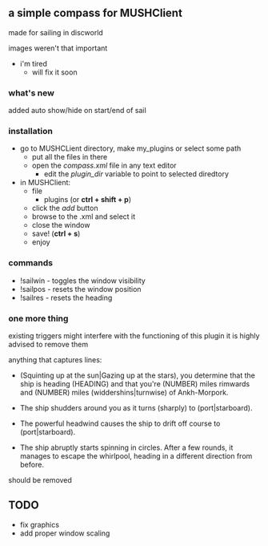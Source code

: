 ## a simple compass for MUSHClient ##

made for sailing in discworld

images weren't that important
* i'm tired
  * will fix it
soon

### what's new ###

added auto show/hide on start/end of sail

### installation ###

* go to MUSHCLient directory, make my_plugins or select some path
  * put all the files in there
  * open the _compass.xml_ file in any text editor
    * edit the _plugin_dir_ variable to point to selected diredtory
* in MUSHClient:
  * file
    * plugins (or __ctrl + shift + p__)
  * click the _add_ button
  * browse to the .xml and select it
  * close the window
  * save! (__ctrl + s__)
  * enjoy

### commands ###

* !sailwin - toggles the window visibility
* !sailpos - resets the window position
* !sailres - resets the heading 

### one more thing ###

existing triggers might interfere with the functioning of this plugin
it is highly advised to remove them

anything that captures lines:

* (Squinting up at the sun|Gazing up at the stars), you determine that the ship is heading (HEADING) and that you're (NUMBER) miles rimwards and (NUMBER) miles (widdershins|turnwise) of Ankh-Morpork.

* The ship shudders around you as it turns (sharply) to (port|starboard).

* The powerful headwind causes the ship to drift off course to (port|starboard).

* The ship abruptly starts spinning in circles.  After a few rounds, it manages to escape the whirlpool, heading in a different direction from before.

should be removed

## TODO ##
* fix graphics
* add proper window scaling

